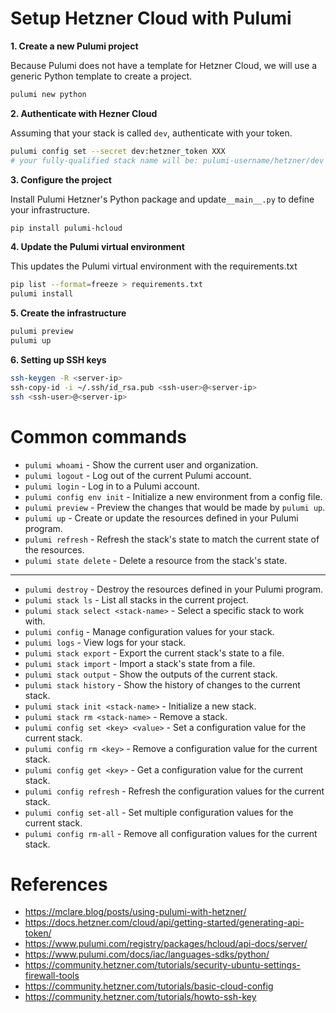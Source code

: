 # Setup Hetzner Cloud with Pulumi

**1. Create a new Pulumi project**

Because Pulumi does not have a template for Hetzner Cloud, we will use a generic Python template to create a project.

```bash
pulumi new python
```

**2. Authenticate with Hezner Cloud**

Assuming that your stack is called `dev`, authenticate with your token.

```bash
pulumi config set --secret dev:hetzner_token XXX
# your fully-qualified stack name will be: pulumi-username/hetzner/dev
```

**3. Configure the project**

Install Pulumi Hetzner's Python package and update`__main__.py` to define your infrastructure.

```bash
pip install pulumi-hcloud
```

**4. Update the Pulumi virtual environment**

This updates the Pulumi virtual environment with the requirements.txt

```bash
pip list --format=freeze > requirements.txt
pulumi install
```

**5. Create the infrastructure**

```bash
pulumi preview
pulumi up
```

**6. Setting up SSH keys**
```bash
ssh-keygen -R <server-ip>
ssh-copy-id -i ~/.ssh/id_rsa.pub <ssh-user>@<server-ip>
ssh <ssh-user>@<server-ip>
```

# Common commands
- `pulumi whoami` - Show the current user and organization.
- `pulumi logout` - Log out of the current Pulumi account.
- `pulumi login` - Log in to a Pulumi account.
- `pulumi config env init` - Initialize a new environment from a config file.
- `pulumi preview` - Preview the changes that would be made by `pulumi up`.
- `pulumi up` - Create or update the resources defined in your Pulumi program.
- `pulumi refresh` - Refresh the stack's state to match the current state of the resources.
- `pulumi state delete` - Delete a resource from the stack's state.
---
- `pulumi destroy` - Destroy the resources defined in your Pulumi program.
- `pulumi stack ls` - List all stacks in the current project.
- `pulumi stack select <stack-name>` - Select a specific stack to work with.
- `pulumi config` - Manage configuration values for your stack.
- `pulumi logs` - View logs for your stack.
- `pulumi stack export` - Export the current stack's state to a file.
- `pulumi stack import` - Import a stack's state from a file.
- `pulumi stack output` - Show the outputs of the current stack.
- `pulumi stack history` - Show the history of changes to the current stack.
- `pulumi stack init <stack-name>` - Initialize a new stack.
- `pulumi stack rm <stack-name>` - Remove a stack.
- `pulumi config set <key> <value>` - Set a configuration value for the current stack.
- `pulumi config rm <key>` - Remove a configuration value for the current stack.
- `pulumi config get <key>` - Get a configuration value for the current stack.
- `pulumi config refresh` - Refresh the configuration values for the current stack.
- `pulumi config set-all` - Set multiple configuration values for the current stack.
- `pulumi config rm-all` - Remove all configuration values for the current stack.

# References
* https://mclare.blog/posts/using-pulumi-with-hetzner/
* https://docs.hetzner.com/cloud/api/getting-started/generating-api-token/
* https://www.pulumi.com/registry/packages/hcloud/api-docs/server/
* https://www.pulumi.com/docs/iac/languages-sdks/python/
* https://community.hetzner.com/tutorials/security-ubuntu-settings-firewall-tools
* https://community.hetzner.com/tutorials/basic-cloud-config
* https://community.hetzner.com/tutorials/howto-ssh-key